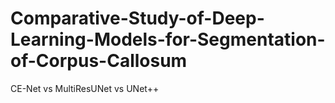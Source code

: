 # Comparative-Study-of-Deep-Learning-Models-for-Segmentation-of-Corpus-Callosum
CE-Net vs MultiResUNet vs UNet++
